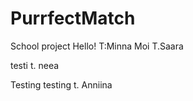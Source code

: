 # PurrfectMatch

School project
Hello! T:Minna
Moi T.Saara

testi t. neea

Testing testing t. Anniina
